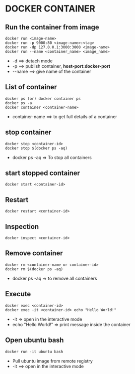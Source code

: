 # DOCKER CONTAINER

## Run the container from image
```
docker run <image-name>
docker run -p 9000:80 <image-name>:<tag> 
docker run -dp 127.0.0.1:3000:3000 <image-name>
docker run --name <container_name> <image_name>
```
* -d ==> detach mode
* -p ==> publish container, **host-port:docker-port**
* --name ==> give name of the container

## List of container
```
docker ps (or) docker container ps
docker ps -a
docker container <container-name>
```
* container-name ==> to get full details of a container

## stop container
```
docker stop <container-id>
docker stop $(docker ps -aq)
```
* docker ps -aq => To stop all containers
## start stopped container
```
docker start <container-id>
```

## Restart
```
docker restart <container-id>
```

## Inspection
```
docker inspect <container-id>
```

## Remove container
```
docker rm <container-name or container-id>
docker rm $(docker ps -aq)
```
* docker ps -aq => to remove all containers

## Execute
```
docker exec <container-id>
docker exec -it <container-id> echo "Hello World!"
```
* -it => open in the interactive mode
* echo "Hello World!" => print message inside the container

## Open ubuntu bash
```
docker run -it ubuntu bash
```
* Pull ubuntu image from remote registry
* -it ==> open in the interactive mode
